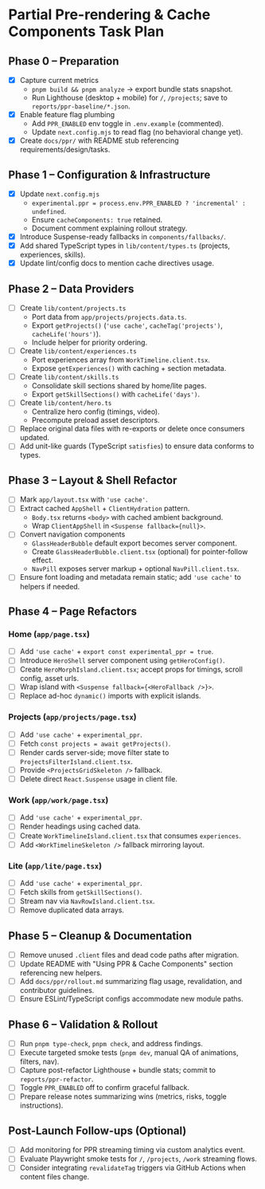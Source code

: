 # Partial Pre-rendering & Cache Components Task Plan

## Phase 0 – Preparation

- [x] Capture current metrics
  - `pnpm build && pnpm analyze` → export bundle stats snapshot.
  - Run Lighthouse (desktop + mobile) for `/`, `/projects`; save to `reports/ppr-baseline/*.json`.
- [x] Enable feature flag plumbing
  - Add `PPR_ENABLED` env toggle in `.env.example` (commented).
  - Update `next.config.mjs` to read flag (no behavioral change yet).
- [x] Create `docs/ppr/` with README stub referencing requirements/design/tasks.

## Phase 1 – Configuration & Infrastructure

- [x] Update `next.config.mjs`
  - `experimental.ppr = process.env.PPR_ENABLED ? 'incremental' : undefined`.
  - Ensure `cacheComponents: true` retained.
  - Document comment explaining rollout strategy.
- [x] Introduce Suspense-ready fallbacks in `components/fallbacks/`.
- [x] Add shared TypeScript types in `lib/content/types.ts` (projects, experiences, skills).
- [x] Update lint/config docs to mention cache directives usage.

## Phase 2 – Data Providers

- [ ] Create `lib/content/projects.ts`
  - Port data from `app/projects/projects.data.ts`.
  - Export `getProjects()` (`'use cache'`, `cacheTag('projects')`, `cacheLife('hours')`).
  - Include helper for priority ordering.
- [ ] Create `lib/content/experiences.ts`
  - Port experiences array from `WorkTimeline.client.tsx`.
  - Expose `getExperiences()` with caching + section metadata.
- [ ] Create `lib/content/skills.ts`
  - Consolidate skill sections shared by home/lite pages.
  - Export `getSkillSections()` with `cacheLife('days')`.
- [ ] Create `lib/content/hero.ts`
  - Centralize hero config (timings, video).
  - Precompute preload asset descriptors.
- [ ] Replace original data files with re-exports or delete once consumers updated.
- [ ] Add unit-like guards (TypeScript `satisfies`) to ensure data conforms to types.

## Phase 3 – Layout & Shell Refactor

- [ ] Mark `app/layout.tsx` with `'use cache'`.
- [ ] Extract cached `AppShell` + `ClientHydration` pattern.
  - `Body.tsx` returns `<body>` with cached ambient background.
  - Wrap `ClientAppShell` in `<Suspense fallback={null}>`.
- [ ] Convert navigation components
  - `GlassHeaderBubble` default export becomes server component.
  - Create `GlassHeaderBubble.client.tsx` (optional) for pointer-follow effect.
  - `NavPill` exposes server markup + optional `NavPill.client.tsx`.
- [ ] Ensure font loading and metadata remain static; add `'use cache'` to helpers if needed.

## Phase 4 – Page Refactors

### Home (`app/page.tsx`)

- [ ] Add `'use cache'` + `export const experimental_ppr = true`.
- [ ] Introduce `HeroShell` server component using `getHeroConfig()`.
- [ ] Create `HeroMorphIsland.client.tsx`; accept props for timings, scroll config, asset urls.
- [ ] Wrap island with `<Suspense fallback={<HeroFallback />}>`.
- [ ] Replace ad-hoc `dynamic()` imports with explicit islands.

### Projects (`app/projects/page.tsx`)

- [ ] Add `'use cache'` + `experimental_ppr`.
- [ ] Fetch `const projects = await getProjects()`.
- [ ] Render cards server-side; move filter state to `ProjectsFilterIsland.client.tsx`.
- [ ] Provide `<ProjectsGridSkeleton />` fallback.
- [ ] Delete direct `React.Suspense` usage in client file.

### Work (`app/work/page.tsx`)

- [ ] Add `'use cache'` + `experimental_ppr`.
- [ ] Render headings using cached data.
- [ ] Create `WorkTimelineIsland.client.tsx` that consumes `experiences`.
- [ ] Add `<WorkTimelineSkeleton />` fallback mirroring layout.

### Lite (`app/lite/page.tsx`)

- [ ] Add `'use cache'` + `experimental_ppr`.
- [ ] Fetch skills from `getSkillSections()`.
- [ ] Stream nav via `NavRowIsland.client.tsx`.
- [ ] Remove duplicated data arrays.

## Phase 5 – Cleanup & Documentation

- [ ] Remove unused `.client` files and dead code paths after migration.
- [ ] Update README with "Using PPR & Cache Components" section referencing new helpers.
- [ ] Add `docs/ppr/rollout.md` summarizing flag usage, revalidation, and contributor guidelines.
- [ ] Ensure ESLint/TypeScript configs accommodate new module paths.

## Phase 6 – Validation & Rollout

- [ ] Run `pnpm type-check`, `pnpm check`, and address findings.
- [ ] Execute targeted smoke tests (`pnpm dev`, manual QA of animations, filters, nav).
- [ ] Capture post-refactor Lighthouse + bundle stats; commit to `reports/ppr-refactor`.
- [ ] Toggle `PPR_ENABLED` off to confirm graceful fallback.
- [ ] Prepare release notes summarizing wins (metrics, risks, toggle instructions).

## Post-Launch Follow-ups (Optional)

- [ ] Add monitoring for PPR streaming timing via custom analytics event.
- [ ] Evaluate Playwright smoke tests for `/`, `/projects`, `/work` streaming flows.
- [ ] Consider integrating `revalidateTag` triggers via GitHub Actions when content files change.
